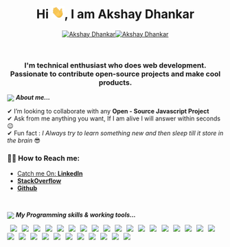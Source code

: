 <h1 align="center">Hi <img src="https://raw.githubusercontent.com/ABSphreak/ABSphreak/master/gifs/Hi.gif" width="30px">, I am Akshay Dhankar</h1>
<p align="center">
<a href="https://www.linkedin.com/in/akshay-d-968694152/" target="blank"><img align="center" src="https://www.vectorlogo.zone/logos/linkedin/linkedin-ar21.svg" alt="Akshay Dhankar" height="50"  /></a><a href="https://stackoverflow.com/users/9397546/akshay-dhankar?tab=profile" target="blank"><img align="center" src="https://www.vectorlogo.zone/logos/stackoverflow/stackoverflow-ar21.svg" alt="Akshay Dhankar" height="50" /></a>
</p><br>

<h3 align="center">I'm technical enthusiast who does web development. Passionate to contribute open-source projects and make cool products.</h3>

<img src="https://media.giphy.com/media/iY8CRBdQXODJSCERIr/giphy.gif" width="30px" align="center">&nbsp;**_About me..._**

✔ I’m looking to collaborate with any **Open - Source Javascript Project**<br>
✔ Ask from me anything you want, If I am alive I will answer within seconds 😉<br>
✔ Fun fact : _I Always try to learn something new and then sleep till it store in the brain_ 😎<br>

<h3>🤙🏻 How to Reach me: </h3>

- [Catch me On: **LinkedIn**](https://www.linkedin.com/in/akshay-d-968694152)
- [**StackOverflow**](https://stackoverflow.com/users/9397546/akshay-dhankar)
- [**Github**](https://github.com/AkshayDhankhar)
  <br>
<br>

<img src="https://media.giphy.com/media/iY8CRBdQXODJSCERIr/giphy.gif" width="30px" align="center" >&nbsp;**_My Programming skills & working tools..._**

<p align="left">
  <code style="margin-top: 16px"> <img height="50" src="https://www.vectorlogo.zone/logos/javascript/javascript-ar21.svg"></code> 
  <code style="margin-top: 16px"> <img height="50" src="https://www.vectorlogo.zone/logos/reactjs/reactjs-ar21.svg"></code> 
  <code style="margin-top: 16px"> <img height="50" src="https://www.vectorlogo.zone/logos/nodejs/nodejs-ar21.svg"></code> 
  <code style="margin-top: 16px"> <img height="50" src="https://www.vectorlogo.zone/logos/expressjs/expressjs-ar21.svg"></code> 
  <code style="margin-top: 16px"> <img height="50" src="https://www.vectorlogo.zone/logos/angular/angular-ar21.svg"></code> 
  <code style="margin-top: 16px"> <img height="50" src="https://www.vectorlogo.zone/logos/flutterio/flutterio-ar21.svg"></code> 
  <code style="margin-top: 16px"> <img height="50" src="https://www.vectorlogo.zone/logos/typescriptlang/typescriptlang-ar21.svg"></code> 
  <code style="margin-top: 16px"> <img height="50" src="https://www.vectorlogo.zone/logos/netlifyapp_watercss/netlifyapp_watercss-ar21.svg"></code> 
  <code style="margin-top: 16px"> <img height="50" src="https://www.vectorlogo.zone/logos/w3_html5/w3_html5-ar21.svg"></code> 
  <code style="margin-top: 16px"> <img height="50" src="https://www.vectorlogo.zone/logos/flutterio/flutterio-ar21.svg"></code> 
  <code style="margin-top: 16px"> <img height="50" src="https://www.vectorlogo.zone/logos/json/json-ar21.svg"></code> 
  <code style="margin-top: 16px"> <img height="50" src="https://www.vectorlogo.zone/logos/graphql/graphql-ar21.svg"></code> 
  <code style="margin-top: 16px"> <img height="50" src="https://www.vectorlogo.zone/logos/git-scm/git-scm-ar21.svg"></code> 
  <code style="margin-top: 16px"> <img height="50" src="https://www.vectorlogo.zone/logos/bitbucket/bitbucket-ar21.svg"></code> 
  <code style="margin-top: 16px"> <img height="50" src="https://www.vectorlogo.zone/logos/atlassian_jira/atlassian_jira-ar21.svg"></code> 
  <code style="margin-top: 16px"> <img height="50" src="https://www.vectorlogo.zone/logos/npmjs/npmjs-ar21.svg"></code> 
  <code style="margin-top: 16px"> <img height="50" src="https://www.vectorlogo.zone/logos/firebase/firebase-ar21.svg"></code> 
  <code style="margin-top: 16px"> <img height="50" src="https://www.vectorlogo.zone/logos/arangodb/arangodb-ar21.svg"></code> 
  <code style="margin-top: 16px"> <img height="50" src="https://www.vectorlogo.zone/logos/mysql/mysql-ar21.svg"></code> 
  <code style="margin-top: 16px"> <img height="50" src="https://www.vectorlogo.zone/logos/mongodb/mongodb-ar21.svg"></code> 
  <code style="margin-top: 16px"> <img height="50" src="https://www.vectorlogo.zone/logos/redis/redis-ar21.svg"></code> 
  <code style="margin-top: 16px"> <img height="50" src="https://www.vectorlogo.zone/logos/heroku/heroku-ar21.svg"></code> 
  <code style="margin-top: 16px"> <img height="50" src="https://www.vectorlogo.zone/logos/visualstudio_code/visualstudio_code-ar21.svg"></code> 
  <code style="margin-top: 16px"> <img height="50" src="https://www.vectorlogo.zone/logos/eslint/eslint-ar21.svg"></code> 
  <code style="margin-top: 16px"> <img height="50" src="https://www.vectorlogo.zone/logos/amazon_aws/amazon_aws-ar21.svg"></code> 
  <code style="margin-top: 16px"> <img height="50" src="https://www.vectorlogo.zone/logos/nginx/nginx-ar21.svg"></code> 
  <code style="margin-top: 16px"> <img height="50" src="https://www.vectorlogo.zone/logos/mochajs/mochajs-ar21.svg"></code> 
  <code style="margin-top: 16px"> <img height="50" src="https://www.vectorlogo.zone/logos/chaijs/chaijs-ar21.svg"></code> 
  <code style="margin-top: 16px"> <img height="50" src="https://www.vectorlogo.zone/logos/socketio/socketio-ar21.svg"></code> 
</p>
